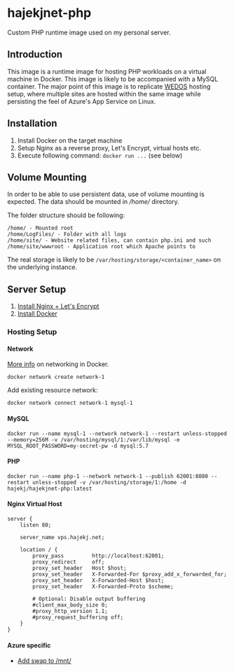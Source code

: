 # hajekjnet-php
Custom PHP runtime image used on my personal server.

## Introduction
This image is a runtime image for hosting PHP workloads on a virtual machine in Docker. This image is likely to be accompanied with a MySQL container. The major point of this image is to replicate [WEDOS](https://wedos.cz) hosting setup, where multiple sites are hosted within the same image while persisting the feel of Azure's App Service on Linux.

## Installation
1. Install Docker on the target machine
1. Setup Nginx as a reverse proxy, Let's Encrypt, virtual hosts etc.
1. Execute following command: `docker run ...` (see below)

## Volume Mounting
In order to be able to use persistent data, use of volume mounting is expected. The data should be mounted in _/home/_ directory.

The folder structure should be following:
```
/home/ - Mounted root
/home/LogFiles/ - Folder with all logs
/home/site/ - Website related files, can contain php.ini and such
/home/site/wwwroot - Application root which Apache points to
```
The real storage is likely to be `/var/hosting/storage/<container_name>` on the underlying instance.

## Server Setup
1. [Install Nginx + Let's Encrypt](https://www.digitalocean.com/community/tutorials/how-to-secure-nginx-with-let-s-encrypt-on-ubuntu-16-04)
1. [Install Docker](https://docs.docker.com/install/linux/docker-ce/ubuntu/)

### Hosting Setup
#### Network
[More info](https://docs.docker.com/network/bridge/#connect-a-container-to-a-user-defined-bridge) on networking in Docker.
```
docker network create network-1
```
Add existing resource network:
```
docker network connect network-1 mysql-1
```
#### MySQL
```
docker run --name mysql-1 --network network-1 --restart unless-stopped --memory=256M -v /var/hosting/mysql/1:/var/lib/mysql -e MYSQL_ROOT_PASSWORD=my-secret-pw -d mysql:5.7
```
#### PHP
```
docker run --name php-1 --network network-1 --publish 62001:8080 --restart unless-stopped -v /var/hosting/storage/1:/home -d hajekj/hajekjnet-php:latest
```
#### Nginx Virtual Host
```
server {
    listen 80;

    server_name vps.hajekj.net;

    location / {
        proxy_pass         http://localhost:62001;
        proxy_redirect     off;
        proxy_set_header   Host $host;
        proxy_set_header   X-Forwarded-For $proxy_add_x_forwarded_for;
        proxy_set_header   X-Forwarded-Host $host;
        proxy_set_header   X-Forwarded-Proto $scheme;
        
        # Optional: Disable output buffering
        #client_max_body_size 0;
        #proxy_http_version 1.1;
        #proxy_request_buffering off;
    }
}
```
#### Azure specific
* [Add swap to /mnt/](https://support.microsoft.com/en-us/help/4010058/how-to-add-a-swap-file-in-linux-azure-virtual-machines)
